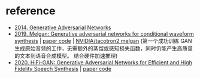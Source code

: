 # reference
- [2014. Generative Adversarial Networks](https://arxiv.org/abs/1406.2661)
- [2019. Melgan: Generative adversarial networks for conditional waveform synthesis](https://arxiv.org/abs/1910.06711) | [paper code](https://github.com/descriptinc/melgan-neurips) | [NVIDIA/tacotron2 melgan](https://github.com/seungwonpark/melgan) (第一个成功训练 GAN 生成原始音频的工作，无需额外的蒸馏或感知损失函数，同时仍能产生高质量的文本到语音合成模型。 结合硬件加速推理)
- [2020. HiFi-GAN: Generative Adversarial Networks for Efficient and High Fidelity Speech Synthesis](https://arxiv.org/abs/2010.05646) | [paper code](https://github.com/jik876/hifi-gan)
